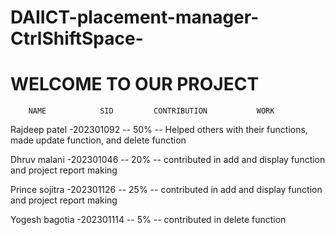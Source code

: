 # DAIICT-placement-manager-CtrlShiftSpace-
# WELCOME TO OUR PROJECT 






        NAME            SID         CONTRIBUTION           WORK
   Rajdeep patel     -202301092      -- 50%       -- Helped others with their functions, made update function, and delete function
   
   Dhruv malani      -202301046      --  20%       -- contributed in add and display function and project report making
   
   Prince sojitra    -202301126      --  25%      --  contributed in add and display function and project report making
    
   Yogesh bagotia    -202301114      --  5%      --  contributed in delete function 



